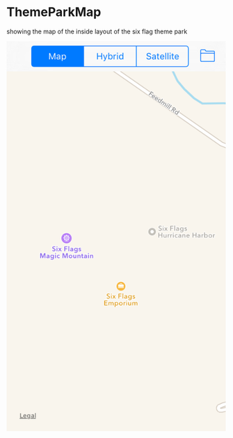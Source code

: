 # ThemeParkMap
showing the map of the inside layout of the six flag theme park


![alt tag](https://github.com/fnumono/ThemeParkMap/blob/master/Simulator%20Screen%20Shot%20Jul%2026%2C%202016%2C%205.47.30%20AM.png)
